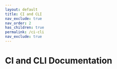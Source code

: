 ```yaml
---
layout: default
title: CI and CLI
nav_exclude: true
nav_order: 2
has_children: true
permalink: /ci-cli
nav_exclude: true
---
```


# CI and CLI Documentation
